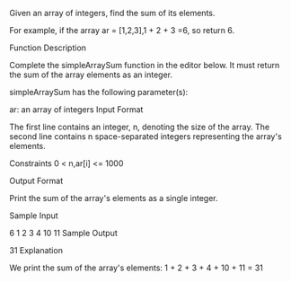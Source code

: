 Given an array of integers, find the sum of its elements.

For example, if the array 
ar = [1,2,3],1 + 2 + 3 =6, so return 6.

Function Description

Complete the simpleArraySum function in the editor below. It must return the sum of the array elements as an integer.

simpleArraySum has the following parameter(s):

ar: an array of integers
Input Format

The first line contains an integer, n, denoting the size of the array.
The second line contains n space-separated integers representing the array's elements.

Constraints
0 < n,ar[i] <= 1000

Output Format

Print the sum of the array's elements as a single integer.

Sample Input

6
1 2 3 4 10 11
Sample Output

31
Explanation

We print the sum of the array's elements: 
1 + 2 + 3 + 4 + 10 + 11 = 31